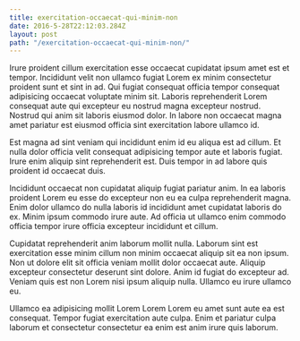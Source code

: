 ```yaml
---
title: exercitation-occaecat-qui-minim-non
date: 2016-5-28T22:12:03.284Z
layout: post
path: "/exercitation-occaecat-qui-minim-non/"
---
```


Irure proident cillum exercitation esse occaecat cupidatat ipsum amet est et tempor. Incididunt velit non ullamco fugiat Lorem ex minim consectetur proident sunt et sint in ad. Qui fugiat consequat officia tempor consequat adipisicing occaecat voluptate minim sit. Laboris reprehenderit Lorem consequat aute qui excepteur eu nostrud magna excepteur nostrud. Nostrud qui anim sit laboris eiusmod dolor. In labore non occaecat magna amet pariatur est eiusmod officia sint exercitation labore ullamco id.

Est magna ad sint veniam qui incididunt enim id eu aliqua est ad cillum. Et nulla dolor officia velit consequat adipisicing tempor aute et laboris fugiat. Irure enim aliquip sint reprehenderit est. Duis tempor in ad labore quis proident id occaecat duis.

Incididunt occaecat non cupidatat aliquip fugiat pariatur anim. In ea laboris proident Lorem eu esse do excepteur non eu ea culpa reprehenderit magna. Enim dolor ullamco do nulla laboris id incididunt amet cupidatat laboris do ex. Minim ipsum commodo irure aute. Ad officia ut ullamco enim commodo officia tempor irure officia excepteur incididunt et cillum.

Cupidatat reprehenderit anim laborum mollit nulla. Laborum sint est exercitation esse minim cillum non minim occaecat aliquip sit ea non ipsum. Non ut dolore elit sit officia veniam mollit dolor occaecat aute. Aliquip excepteur consectetur deserunt sint dolore. Anim id fugiat do excepteur ad. Veniam quis est non Lorem nisi ipsum aliquip nulla. Ullamco eu irure ullamco eu.

Ullamco ea adipisicing mollit Lorem Lorem Lorem eu amet sunt aute ea est consequat. Tempor fugiat exercitation aute culpa. Enim et pariatur culpa laborum et consectetur consectetur ea enim est anim irure quis laborum.